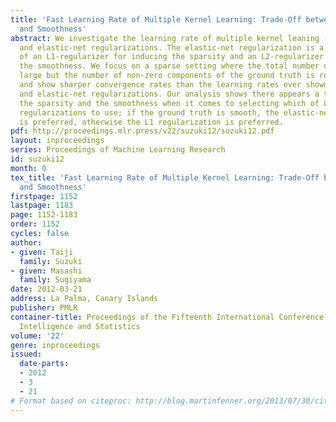 ```yaml
---
title: 'Fast Learning Rate of Multiple Kernel Learning: Trade-Off between Sparsity
  and Smoothness'
abstract: We investigate the learning rate of multiple kernel leaning (MKL) with L1
  and elastic-net regularizations. The elastic-net regularization is a composition
  of an L1-regularizer for inducing the sparsity and an L2-regularizer for controlling
  the smoothness. We focus on a sparse setting where the total number of kernels is
  large but the number of non-zero components of the ground truth is relatively small,
  and show sharper convergence rates than the learning rates ever shown for both L1
  and elastic-net regularizations. Our analysis shows there appears a trade-off between
  the sparsity and the smoothness when it comes to selecting which of L1 and elastic-net
  regularizations to use; if the ground truth is smooth, the elastic-net regularization
  is preferred, otherwise the L1 regularization is preferred.
pdf: http://proceedings.mlr.press/v22/suzuki12/suzuki12.pdf
layout: inproceedings
series: Proceedings of Machine Learning Research
id: suzuki12
month: 0
tex_title: 'Fast Learning Rate of Multiple Kernel Learning: Trade-Off between Sparsity
  and Smoothness'
firstpage: 1152
lastpage: 1183
page: 1152-1183
order: 1152
cycles: false
author:
- given: Taiji
  family: Suzuki
- given: Masashi
  family: Sugiyama
date: 2012-03-21
address: La Palma, Canary Islands
publisher: PMLR
container-title: Proceedings of the Fifteenth International Conference on Artificial
  Intelligence and Statistics
volume: '22'
genre: inproceedings
issued:
  date-parts:
  - 2012
  - 3
  - 21
# Format based on citeproc: http://blog.martinfenner.org/2013/07/30/citeproc-yaml-for-bibliographies/
---
```

